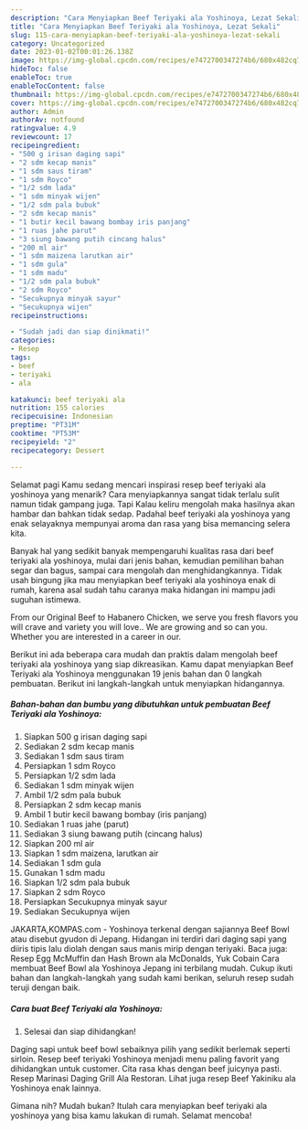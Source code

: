 ```yaml
---
description: "Cara Menyiapkan Beef Teriyaki ala Yoshinoya, Lezat Sekali"
title: "Cara Menyiapkan Beef Teriyaki ala Yoshinoya, Lezat Sekali"
slug: 115-cara-menyiapkan-beef-teriyaki-ala-yoshinoya-lezat-sekali
category: Uncategorized
date: 2023-01-02T00:01:26.138Z
image: https://img-global.cpcdn.com/recipes/e7472700347274b6/680x482cq70/beef-teriyaki-ala-yoshinoya-foto-resep-utama.jpg
hideToc: false
enableToc: true
enableTocContent: false
thumbnail: https://img-global.cpcdn.com/recipes/e7472700347274b6/680x482cq70/beef-teriyaki-ala-yoshinoya-foto-resep-utama.jpg
cover: https://img-global.cpcdn.com/recipes/e7472700347274b6/680x482cq70/beef-teriyaki-ala-yoshinoya-foto-resep-utama.jpg
author: Admin
authorAv: notfound
ratingvalue: 4.9
reviewcount: 17
recipeingredient:
- "500 g irisan daging sapi"
- "2 sdm kecap manis"
- "1 sdm saus tiram"
- "1 sdm Royco"
- "1/2 sdm lada"
- "1 sdm minyak wijen"
- "1/2 sdm pala bubuk"
- "2 sdm kecap manis"
- "1 butir kecil bawang bombay iris panjang"
- "1 ruas jahe parut"
- "3 siung bawang putih cincang halus"
- "200 ml air"
- "1 sdm maizena larutkan air"
- "1 sdm gula"
- "1 sdm madu"
- "1/2 sdm pala bubuk"
- "2 sdm Royco"
- "Secukupnya minyak sayur"
- "Secukupnya wijen"
recipeinstructions:

- "Sudah jadi dan siap dinikmati!"
categories:
- Resep
tags:
- beef
- teriyaki
- ala

katakunci: beef teriyaki ala 
nutrition: 155 calories
recipecuisine: Indonesian
preptime: "PT31M"
cooktime: "PT53M"
recipeyield: "2"
recipecategory: Dessert

---
```



Selamat pagi Kamu sedang mencari inspirasi resep beef teriyaki ala yoshinoya yang menarik? Cara menyiapkannya sangat tidak terlalu sulit namun tidak gampang juga. Tapi Kalau keliru mengolah maka hasilnya akan hambar dan bahkan tidak sedap. Padahal beef teriyaki ala yoshinoya yang enak selayaknya mempunyai aroma dan rasa yang bisa memancing selera kita.


Banyak hal yang sedikit banyak mempengaruhi kualitas rasa dari beef teriyaki ala yoshinoya, mulai dari jenis bahan, kemudian pemilihan bahan segar dan bagus, sampai cara mengolah dan menghidangkannya. Tidak usah bingung jika mau menyiapkan beef teriyaki ala yoshinoya enak di rumah, karena asal sudah tahu caranya maka hidangan ini mampu jadi suguhan istimewa.

From our Original Beef to Habanero Chicken, we serve you fresh flavors you will crave and variety you will love.. We are growing and so can you. Whether you are interested in a career in our.


Berikut ini ada beberapa cara mudah dan praktis dalam mengolah beef teriyaki ala yoshinoya yang siap dikreasikan. Kamu dapat menyiapkan Beef Teriyaki ala Yoshinoya menggunakan 19 jenis bahan dan 0 langkah pembuatan. Berikut ini langkah-langkah untuk menyiapkan hidangannya.

<!--inarticleads1-->

##### Bahan-bahan dan bumbu yang dibutuhkan untuk pembuatan Beef Teriyaki ala Yoshinoya:

1. Siapkan 500 g irisan daging sapi
1. Sediakan 2 sdm kecap manis
1. Sediakan 1 sdm saus tiram
1. Persiapkan 1 sdm Royco
1. Persiapkan 1/2 sdm lada
1. Sediakan 1 sdm minyak wijen
1. Ambil 1/2 sdm pala bubuk
1. Persiapkan 2 sdm kecap manis
1. Ambil 1 butir kecil bawang bombay (iris panjang)
1. Sediakan 1 ruas jahe (parut)
1. Sediakan 3 siung bawang putih (cincang halus)
1. Siapkan 200 ml air
1. Siapkan 1 sdm maizena, larutkan air
1. Sediakan 1 sdm gula
1. Gunakan 1 sdm madu
1. Siapkan 1/2 sdm pala bubuk
1. Siapkan 2 sdm Royco
1. Persiapkan Secukupnya minyak sayur
1. Sediakan Secukupnya wijen


JAKARTA,KOMPAS.com - Yoshinoya terkenal dengan sajiannya Beef Bowl atau disebut gyudon di Jepang. Hidangan ini terdiri dari daging sapi yang diiris tipis lalu diolah dengan saus manis mirip dengan teriyaki. Baca juga: Resep Egg McMuffin dan Hash Brown ala McDonalds, Yuk Cobain Cara membuat Beef Bowl ala Yoshinoya Jepang ini terbilang mudah. Cukup ikuti bahan dan langkah-langkah yang sudah kami berikan, seluruh resep sudah teruji dengan baik. 

<!--inarticleads2-->

##### Cara buat Beef Teriyaki ala Yoshinoya:


1. Selesai dan siap dihidangkan!

Daging sapi untuk beef bowl sebaiknya pilih yang sedikit berlemak seperti sirloin. Resep beef teriyaki Yoshinoya menjadi menu paling favorit yang dihidangkan untuk customer. Cita rasa khas dengan beef juicynya pasti. Resep Marinasi Daging Grill Ala Restoran. Lihat juga resep Beef Yakiniku ala Yoshinoya enak lainnya. 

Gimana nih? Mudah bukan? Itulah cara menyiapkan beef teriyaki ala yoshinoya yang bisa kamu lakukan di rumah. Selamat mencoba!

